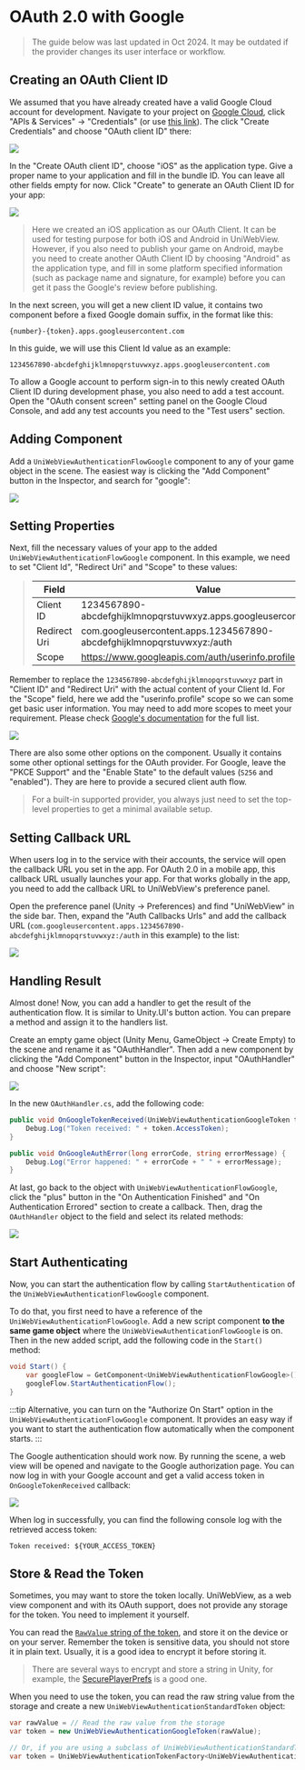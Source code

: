 # OAuth 2.0 with Google

> The guide below was last updated in Oct 2024. It may be outdated if the provider changes its user interface or workflow.

## Creating an OAuth Client ID

We assumed that you have already created have a valid Google Cloud account for development. Navigate to your project on 
[Google Cloud](https://console.cloud.google.com/welcome), click "APIs & Services" -> "Credentials" (or use 
[this link](https://console.cloud.google.com/apis/credentials)). The click "Create Credentials" 
and choose "OAuth client ID" there:

![](/images/create-google-oauth-client.png)

In the "Create OAuth client ID", choose "iOS" as the application type. Give a proper name to your application and fill in
the bundle ID. You can leave all other fields empty for now. Click "Create" to generate an OAuth Client ID for your app:

![](/images/fill-oauth-info.png)

> Here we created an iOS application as our OAuth Client. It can be used for testing purpose for both iOS and Android in 
> UniWebView. However, if you also need to publish your game on Android, maybe you need to create another OAuth Client ID
> by choosing "Android" as the application type, and fill in some platform specified information (such as package name and
> signature, for example) before you can get it pass the Google's review before publishing.

In the next screen, you will get a new client ID value, it contains two component before a fixed Google domain suffix, 
in the format like this:

`{number}-{token}.apps.googleusercontent.com`

In this guide, we will use this Client Id value as an example:

`1234567890-abcdefghijklmnopqrstuvwxyz.apps.googleusercontent.com`

To allow a Google account to perform sign-in to this newly created OAuth Client ID during development phase, you also 
need to add a test account. Open the "OAuth consent screen" setting panel on the Google Cloud Console, and add any test
accounts you need to the "Test users" section.

## Adding Component

Add a `UniWebViewAuthenticationFlowGoogle` component to any of your game object in the scene. The easiest way is clicking the "Add Component" button in the Inspector, and search for "google":

![](/images/adding-google-auth.png)

## Setting Properties

Next, fill the necessary values of your app to the added `UniWebViewAuthenticationFlowGoogle` component. In this example, we need to set "Client Id", "Redirect Uri" and "Scope" to these values:

> | Field              | Value                            |
> | ------------------ | -------------------------------- |
> | Client ID          | 1234567890-abcdefghijklmnopqrstuvwxyz.apps.googleusercontent.com       |
> | Redirect Uri       | com.googleusercontent.apps.1234567890-abcdefghijklmnopqrstuvwxyz:/auth |
> | Scope              | https://www.googleapis.com/auth/userinfo.profile                       |

Remember to replace the `1234567890-abcdefghijklmnopqrstuvwxyz` part in "Client ID" and "Redirect Uri" with the actual 
content of your Client Id. For the "Scope" field, here we add the "userinfo.profile" scope so we can some get basic user 
information. You may need to add more scopes to meet your requirement. Please check [Google's documentation](https://developers.google.com/identity/protocols/oauth2/scopes) for the full list.

![](/images/property-google-auth.png)

There are also some other options on the component. Usually it contains some other optional settings for the OAuth provider. For Google, leave the "PKCE Support" and the "Enable State" to the default values (`S256` and "enabled"). They are here to provide a secured client auth flow.

> For a built-in supported provider, you always just need to set the top-level properties to get a minimal available setup.

## Setting Callback URL

When users log in to the service with their accounts, the service will open the callback URL you set in the app. For OAuth 2.0 in a mobile app, this callback URL usually launches your app. For that works globally in the app, you need to add the callback URL to UniWebView's preference panel.

Open the preference panel (Unity → Preferences) and find "UniWebView" in the side bar. Then, expand the "Auth Callbacks Urls" and add the callback URL (`com.googleusercontent.apps.1234567890-abcdefghijklmnopqrstuvwxyz:/auth` in this example) to the list:

![](/images/adding-google-callback.png)

## Handling Result

Almost done! Now, you can add a handler to get the result of the authentication flow. It is similar to Unity.UI's button action. You can prepare a method and assign it to the handlers list.

Create an empty game object (Unity Menu, GameObject -> Create Empty) to the scene and rename it as "OAuthHandler". Then add a new component by clicking the "Add Component" button in the Inspector, input "OAuthHandler" and choose "New script":

![](/images/adding-oauth-handler.png)

In the new `OAuthHandler.cs`, add the following code:

```csharp
public void OnGoogleTokenReceived(UniWebViewAuthenticationGoogleToken token) {
    Debug.Log("Token received: " + token.AccessToken);
}

public void OnGoogleAuthError(long errorCode, string errorMessage) {
    Debug.Log("Error happened: " + errorCode + " " + errorMessage);
}
```

At last, go back to the object with `UniWebViewAuthenticationFlowGoogle`, click the "plus" button in the "On Authentication Finished" and "On Authentication Errored" section to create a callback. Then, drag the `OAuthHandler` object to the field and select its related methods:

![](/images/oauth-action-list-google.png)

## Start Authenticating

Now, you can start the authentication flow by calling `StartAuthentication` of the `UniWebViewAuthenticationFlowGoogle` component.

To do that, you first need to have a reference of the `UniWebViewAuthenticationFlowGoogle`. Add a new script component **to the same game object** where the `UniWebViewAuthenticationFlowGoogle` is on. Then in the new added script, add the following code in the `Start()` method:

```csharp {2,3}
void Start() {
    var googleFlow = GetComponent<UniWebViewAuthenticationFlowGoogle>();
    googleFlow.StartAuthenticationFlow();
}
```

:::tip
Alternative, you can turn on the "Authorize On Start" option in the `UniWebViewAuthenticationFlowGoogle` component. It
provides an easy way if you want to start the authentication flow automatically when the component starts.
:::

The Google authentication should work now. By running the scene, a web view will be opened and navigate to the Google authorization page. You can now log in with your Google account and get a valid access token in `OnGoogleTokenReceived` callback:

![](/images/google-login.png)

When log in successfully, you can find the following console log with the retrieved access token:

```
Token received: ${YOUR_ACCESS_TOKEN}
```

## Store & Read the Token

Sometimes, you may want to store the token locally. UniWebView, as a web view component and with its OAuth support, does not provide any storage for the token. You need to implement it yourself.

You can read the [`RawValue` string of the token](/api/UniWebViewAuthenticationStandardToken.html#rawvalue), and store it on the device or on your server. Remember the token is sensitive data, you should not store it in plain text. Usually, it is a good idea to encrypt it before storing it.

> There are several ways to encrypt and store a string in Unity, for example, the [SecurePlayerPrefs](https://assetstore.unity.com/packages/tools/input-management/secureplayerprefs-35160) is a good one.

When you need to use the token, you can read the raw string value from the storage and create a new `UniWebViewAuthenticationStandardToken` object:

```csharp
var rawValue = // Read the raw value from the storage
var token = new UniWebViewAuthenticationGoogleToken(rawValue);

// Or, if you are using a subclass of UniWebViewAuthenticationStandardToken, use its `Parse` method:
var token = UniWebViewAuthenticationTokenFactory<UniWebViewAuthenticationGoogleToken>.Parse(rawValue);
```